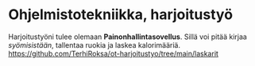 # Ohjelmistotekniikka, harjoitustyö
Harjoitustyöni tulee olemaan **Painonhallintasovellus**. Sillä voi pitää 
kirjaa *syömisistään*, tallentaa ruokia ja laskea kalorimääriä.
[
](laskarit)https://github.com/TerhiRoksa/ot-harjoitustyo/tree/main/laskarit
